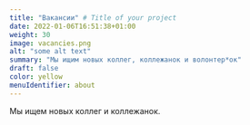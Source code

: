 ```yaml
---
title: "Вакансии" # Title of your project
date: 2022-01-06T16:51:38+01:00
weight: 30
image: vacancies.png
alt: "some alt text"
summary: "Мы ищим новых коллег, коллежанок и волонтер*ок"
draft: false
color: yellow
menuIdentifier: about
---
```


Мы ищем новых коллег и коллежанок. 